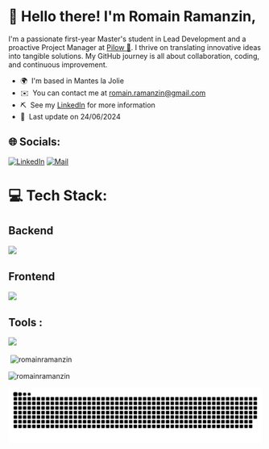# 👋 Hello there! I'm Romain Ramanzin,

I'm a passionate first-year Master's student in Lead Development and a proactive Project Manager at [Pilow 💌](https://pilow.app). I thrive on translating innovative ideas into tangible solutions. My GitHub journey is all about collaboration, coding, and continuous improvement.

-   🌍  I'm based in Mantes la Jolie
-   ✉️  You can contact me at [romain.ramanzin@gmail.com](mailto:romain.ramanzin@gmail.com)
-   ⛏️  See my [LinkedIn](https://www.linkedin.com/in/romainrr/) for more information
-   📝  Last update on 24/06/2024


## 🌐 Socials:
[![LinkedIn](https://skillicons.dev/icons?i=linkedin)](https://www.linkedin.com/in/romainrr/) [![Mail](https://skillicons.dev/icons?i=gmail)](mailto:romain.ramanzin@gmail.com) 


# 💻 Tech Stack:

## Backend
<img src="https://skillicons.dev/icons?i=php,symfony,mysql,javascript,ts,nodejs,express,firebase,py,arduino&perline=5" />

## Frontend
<img src="https://skillicons.dev/icons?i=react,tailwind,bootstrap,html,css,sass,webpack,flutter,dart&perline=5" />

## Tools :
<img src="https://skillicons.dev/icons?i=git,github,vscode,githubactions,selenium,docker,linux,apple,figma,postman&perline=5" />

<p>&nbsp;<img align="center" src="https://github-readme-stats.vercel.app/api?username=romainramanzin&show_icons=true&theme=dark&locale=en" alt="romainramanzin" /></p>

<p><img align="center" src="https://github-readme-streak-stats.herokuapp.com/?user=romainramanzin&theme=dark" alt="romainramanzin" /></p>

<img src="https://raw.githubusercontent.com/romainramanzin/romainramanzin/output/snake.svg" alt="Snake animation" />


<!-- <p align="left"> <img src="https://komarev.com/ghpvc/?username=romainramanzin&label=Profile%20views&color=0e75b6&style=flat" alt="romainramanzin" /> </p> -->
<!-- Last updated: 2024-06-24T10:13:51.238Z -->